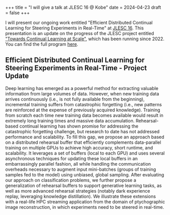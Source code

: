 +++
title = "I will give a talk at JLESC 16 @ Kobe"
date = 2024-04-23
draft = false
+++

I will present our ongoing work entitled "Efficient Distributed Continual Learning for Steering Experiments in Real-Time" at [JLESC 16](https://sites.google.com/view/jlesc16). This presentation is an update on the progress of the JLESC project entitled ["Towards Continual Learning at Scale"](https://jlesc.github.io/projects/continual_learning_project/), which has been running since 2022. You can find the full program [here](https://docs.google.com/spreadsheets/d/1ohehnazz5gbpNjA-52BljhpQTzp4QUVHYPNkww5hJd4/edit?gid=871164259#gid=871164259).

## Efficient Distributed Continual Learning for Steering Experiments in Real-Time - Project Update

Deep learning has emerged as a powerful method for extracting valuable information from large volumes of data. However, when new training data arrives continuously (i.e., is not fully available from the beginning), incremental training suffers from catastrophic forgetting (i.e., new patterns are reinforced at the expense of previously acquired knowledge). Training from scratch each time new training data becomes available would result in extremely long training times and massive data accumulation. Rehearsal-based continual learning has shown promise for addressing the catastrophic forgetting challenge, but research to date has not addressed performance and scalability. To fill this gap, we propose an approach based on a distributed rehearsal buffer that efficiently complements data-parallel training on multiple GPUs to achieve high accuracy, short runtime, and scalability. It leverages a set of buffers (local to each GPU) and uses several asynchronous techniques for updating these local buffers in an embarrassingly parallel fashion, all while handling the communication overheads necessary to augment input mini-batches (groups of training samples fed to the model) using unbiased, global sampling. After evaluating our approach on classification problems, we further propose a generalization of rehearsal buffers to support generative learning tasks, as well as more advanced rehearsal strategies (notably dark experience replay, leveraging knowledge distillation). We illustrate these extensions with a real-life HPC streaming application from the domain of ptychographic image reconstruction, in which experiments need to be steered in real-time.

